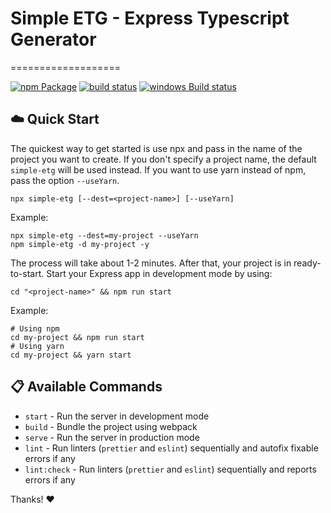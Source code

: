 # Simple ETG - Express Typescript Generator

===================

[![npm Package](https://img.shields.io/npm/v/simple-etg.svg?style=flat-square)](https://www.npmjs.org/package/simple-etg)
[![build status](https://secure.travis-ci.org/jprichardson/simple-etg.svg)](http://travis-ci.org/jprichardson/node-jsonfile)
[![windows Build status](https://img.shields.io/appveyor/build/jprichardson/simple-etg/master.svg?label=windows%20build)](https://ci.appveyor.com/project/jprichardson/node-jsonfile/branch/master)

## :cloud: Quick Start
The quickest way to get started is use npx and pass in the name of the project you want to create. If you don't specify a project name, the default `simple-etg` will be used instead. If you want to use yarn instead of npm, pass the option `--useYarn`.

```shell
npx simple-etg [--dest=<project-name>] [--useYarn]
```

Example:
```shell
npx simple-etg --dest=my-project --useYarn
npm simple-etg -d my-project -y
```

The process will take about 1-2 minutes. After that, your project is in ready-to-start. Start your Express app in development mode by using:

```shell
cd "<project-name>" && npm run start
```

Example:
```shell
# Using npm
cd my-project && npm run start
# Using yarn
cd my-project && yarn start
```

## :clipboard: Available Commands

- `start` - Run the server in development mode
- `build` - Bundle the project using webpack
- `serve` - Run the server in production mode
- `lint` - Run linters (`prettier` and `eslint`) sequentially and autofix fixable errors if any
- `lint:check` - Run linters (`prettier` and `eslint`) sequentially and reports errors if any


Thanks! :heart: